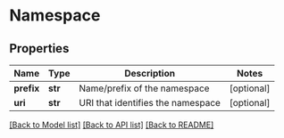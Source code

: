 # Namespace

## Properties
Name | Type | Description | Notes
------------ | ------------- | ------------- | -------------
**prefix** | **str** | Name/prefix of the namespace | [optional] 
**uri** | **str** | URI that identifies the namespace | [optional] 

[[Back to Model list]](../README.md#documentation-for-models) [[Back to API list]](../README.md#documentation-for-api-endpoints) [[Back to README]](../README.md)


